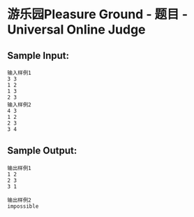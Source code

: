 # 游乐园Pleasure Ground - 题目 - Universal Online Judge


## Sample Input: 
```
输入样例1
3 3
1 2
1 3
2 3
输入样例2
4 3
1 2
2 3
3 4

```

## Sample Output: 
```
输出样例1
1 2
2 3
3 1

输出样例2
impossible
```
